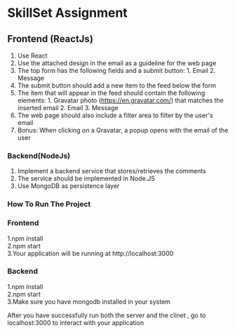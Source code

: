 # SkillSet Assignment

## Frontend (ReactJs)

  1. Use React 
  2. Use the attached design in the email as a guideline for the web page 
  3. The top form has the following fields and a submit button: 
                    1. Email 
                    2. Message 
 4. The submit button should add a new item to the feed below the form 
 5. The item that will appear in the feed should contain the following elements: 
                    1. Gravatar photo (https://en.gravatar.com/) that matches the inserted email
                    2. Email 
                    3. Message 
6. The web page should also include a filter area to filter by the user's email 
7. Bonus: When clicking on a Gravatar, a popup opens with the email of the  user 

### Backend(NodeJs)

1. Implement a backend service that stores/retrieves the comments 
2. The service should be implemented in Node.JS 
3. Use MongoDB as persistence layer


### How To Run The Project


### Frontend
  1.npm install                                                
  2.npm start                                          
  3.Your application will be running at http://localhost:3000

### Backend
  1.npm install                                             
  2.npm start                                      
  3.Make sure you have mongodb installed in your system                        

After you have successfully run both the server and the clinet , go to localhost:3000 to interact with your application

